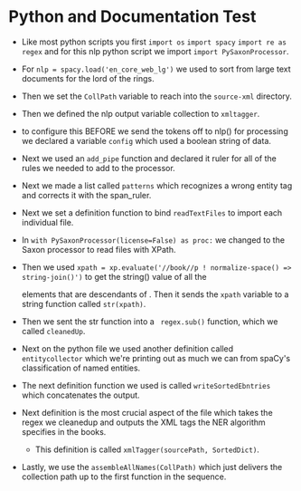 # Python and Documentation Test

- Like most python scripts you first `import os` `import spacy` `import re as regex`
and for this nlp python script we import `import PySaxonProcessor`. 

- For `nlp = spacy.load('en_core_web_lg')` we used to sort from large text documents for the lord of the rings.

- Then we set the `CollPath` variable to reach into the `source-xml` directory. 

- Then we defined the nlp output variable collection to `xmltagger`.

- to configure this BEFORE we send the tokens off to nlp() for processing we declared a variable `config` which 
used a boolean string of data. 

- Next we used an `add_pipe` function and declared it ruler for all of the rules we needed 
to add to the processor. 

- Next we made a list called `patterns` which recognizes a wrong entity tag and corrects it with the span_ruler. 

- Next we set a definition function to bind `readTextFiles` to import each individual file.

- In `with PySaxonProcessor(license=False) as proc:` we changed to the Saxon processor to read files with XPath.

- Then we used `xpath = xp.evaluate('//book//p ! normalize-space() => string-join()')` to 
get the string() value of all the <p> elements that are descendants of <book>. Then it sends the `xpath` variable to a string function called `str(xpath)`.

- Then we sent the str function into a ` regex.sub()` function, which we called `cleanedUp`. 


- Next on the python file we used another definition called `entitycollector` which we're printing out as much we can from spaCy's classification of named entities.

- The next definition function we used is called `writeSortedEbntries` which concatenates the output. 

- Next definition is the most crucial aspect of the file which takes the regex we cleanedup and outputs the XML tags the NER algorithm specifies in the books. 

    - This definition is called `xmlTagger(sourcePath, SortedDict)`.
    
- Lastly, we use the `assembleAllNames(CollPath)` which just delivers the collection path up to the first function in the sequence.
